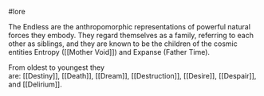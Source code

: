  #lore 

The Endless are the anthropomorphic representations of powerful natural forces they embody. They regard themselves as a family, referring to each other as siblings, and they are known to be the children of the cosmic entities Entropy ([[Mother Void]]) and Expanse (Father Time).

From oldest to youngest they are: [[Destiny]], [[Death]], [[Dream]], [[Destruction]], [[Desire]], [[Despair]], and [[Delirium]].

